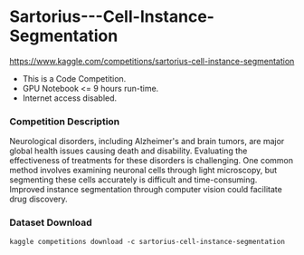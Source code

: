 # Sartorius---Cell-Instance-Segmentation
https://www.kaggle.com/competitions/sartorius-cell-instance-segmentation
*  This is a Code Competition.
*  GPU Notebook <= 9 hours run-time.
*  Internet access disabled.

### Competition Description
Neurological disorders, including Alzheimer's and brain tumors,
are major global health issues causing death and disability.
Evaluating the effectiveness of treatments for these disorders is challenging.
One common method involves examining neuronal cells through light microscopy,
but segmenting these cells accurately is difficult and time-consuming.
Improved instance segmentation through computer vision could facilitate drug discovery.

### Dataset Download
```shell
kaggle competitions download -c sartorius-cell-instance-segmentation
```
